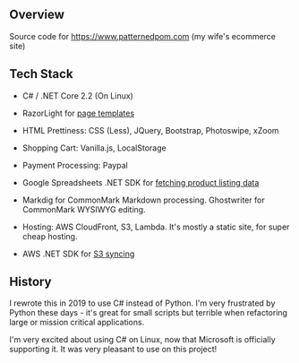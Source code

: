 ## Overview

Source code for https://www.patternedpom.com (my wife's ecommerce site)


## Tech Stack

* C# / .NET Core 2.2 (On Linux)

* RazorLight for [page templates](source/SiteBuilder/templates/)

* HTML Prettiness: CSS (Less), JQuery, Bootstrap, Photoswipe, xZoom

* Shopping Cart: Vanilla.js, LocalStorage 

* Payment Processing: Paypal

* Google Spreadsheets .NET SDK for [fetching product listing data](source/GoogleSpreadsheetData/GoogleSheets.cs)

* Markdig for CommonMark Markdown processing.  Ghostwriter for CommonMark WYSIWYG editing.

* Hosting: AWS CloudFront, S3, Lambda.   It's mostly a static site, for super cheap hosting.

* AWS .NET SDK for [S3 syncing](source/SyncS3/Program.cs)


## History

I rewrote this in 2019 to use C# instead of Python.  I'm very frustrated by
Python these days - it's great for small scripts but terrible when refactoring
large or mission critical applications.  

I'm very excited about using C# on Linux, now that Microsoft is officially
supporting it.  It was very pleasant to use on this project!
